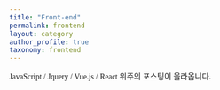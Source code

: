 ```yaml
---
title: "Front-end"
permalink: frontend
layout: category
author_profile: true
taxonomy: frontend
---
```


<style>
@font-face { font-family: 'IBMPlexSansKR-Regular';
   src: url('https://cdn.jsdelivr.net/gh/projectnoonnu/noonfonts_20-07@1.0/IBMPlexSansKR-Regular.woff') format('woff'); font-weight: normal; font-style: normal; }
body{
font-family: 'IBMPlexSansKR-Regular';
}
</style>
JavaScript / Jquery / Vue.js / React 위주의 포스팅이 올라옵니다.
